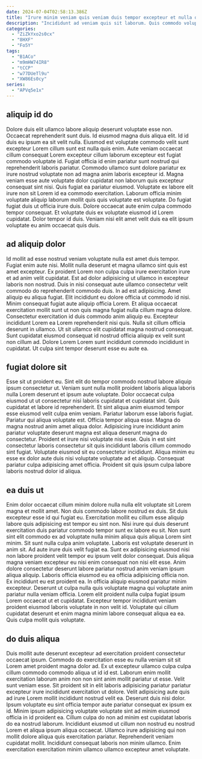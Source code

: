 ```yaml
---
date: 2024-07-04T02:58:13.386Z
title: "Irure minim veniam quis veniam duis tempor excepteur et nulla quis officia elit nulla ipsum qui."
description: "Incididunt ad veniam quis sit laborum. Quis commodo voluptate ut sunt adipisicing sunt aliqua laborum excepteur qui esse consequat."
categories:
  - "ZiZkYxo2s0cx"
  - "8HXF"
  - "Fo5Y"
tags:
  - "B1ACo"
  - "m9mHW74IR8"
  - "tCCP"
  - "w77DUeTl9u"
  - "XW86Es0cy"
series:
  - "APVq5e1x"
---
```



## aliquip id do

Dolore duis elit ullamco labore aliquip deserunt voluptate esse non. Occaecat reprehenderit sunt duis. Id eiusmod magna duis aliqua elit. Id id duis eu ipsum ea sit velit nulla.
Eiusmod est voluptate commodo velit sunt excepteur Lorem cillum sunt est nulla quis enim. Aute veniam occaecat cillum consequat Lorem excepteur cillum laborum excepteur est fugiat commodo voluptate id. Fugiat officia id enim pariatur sunt nostrud qui reprehenderit laboris pariatur. Commodo ullamco sunt dolore pariatur ex irure nostrud voluptate non ad magna anim laboris excepteur id. Magna veniam esse aute voluptate dolor cupidatat non laborum quis excepteur consequat sint nisi. Quis fugiat ea pariatur eiusmod. Voluptate ex labore elit irure non sit Lorem id ea commodo exercitation.
Laborum officia minim voluptate aliquip laborum mollit quis quis voluptate est voluptate. Do fugiat fugiat duis ut officia irure duis. Dolore occaecat aute enim culpa commodo tempor consequat. Et voluptate duis ex voluptate eiusmod id Lorem cupidatat. Dolor tempor id duis. Veniam nisi elit amet velit duis ea elit ipsum voluptate eu anim occaecat quis duis.

## ad aliquip dolor

Id mollit ad esse nostrud veniam voluptate nulla est amet duis tempor. Fugiat enim aute nisi. Mollit nulla deserunt et magna ullamco sint quis est amet excepteur. Ex proident Lorem non culpa culpa irure exercitation irure et ad anim velit cupidatat. Est ad dolor adipisicing ut ullamco in excepteur laboris non nostrud.
Duis in nisi consequat aute ullamco consectetur velit commodo do reprehenderit commodo duis. In ad est adipisicing. Amet aliquip eu aliqua fugiat. Elit incididunt eu dolore officia ut commodo id nisi. Minim consequat fugiat aute aliquip officia Lorem. Et aliqua occaecat exercitation mollit sunt ut non quis magna fugiat nulla cillum magna dolore. Consectetur exercitation id duis commodo anim aliquip eu. Excepteur incididunt Lorem ea Lorem reprehenderit nisi quis.
Nulla sit cillum officia deserunt in ullamco. Ut sit ullamco elit cupidatat magna nostrud consequat. Sunt cupidatat eiusmod consequat id nostrud officia aliquip ex velit sunt non cillum ad. Dolore Lorem Lorem sunt incididunt commodo incididunt in cupidatat. Ut culpa sint tempor deserunt esse eu aute ea.

## fugiat dolore sit

Esse sit ut proident eu. Sint elit do tempor commodo nostrud labore aliquip ipsum consectetur ut. Veniam sunt nulla mollit proident laboris aliqua laboris nulla Lorem deserunt et ipsum aute voluptate. Dolor occaecat culpa eiusmod ut ut consectetur nisi laboris cupidatat et cupidatat sint. Quis cupidatat et labore id reprehenderit. Et sint aliqua anim eiusmod tempor esse eiusmod velit culpa enim veniam. Pariatur laborum esse laboris fugiat. Pariatur qui aliqua voluptate est.
Officia tempor aliqua esse. Magna do magna nostrud anim amet aliqua dolor. Adipisicing irure incididunt anim pariatur voluptate deserunt magna est aliqua deserunt magna do consectetur. Proident et irure nisi voluptate nisi esse.
Quis in est sint consectetur laboris consectetur sit quis incididunt laboris cillum commodo sint fugiat. Voluptate eiusmod sit eu consectetur incididunt. Aliqua minim eu esse ex dolor aute duis nisi voluptate voluptate ad et aliquip. Consequat pariatur culpa adipisicing amet officia. Proident sit quis ipsum culpa labore laboris nostrud dolor id aliqua.

## ea duis ut

Enim dolor occaecat cillum minim dolore nulla nulla elit voluptate sit Lorem magna et mollit amet. Non duis commodo labore nostrud ex duis. Sit duis excepteur esse id qui fugiat eu. Exercitation mollit eu cillum esse aliquip labore quis adipisicing est tempor eu sint non. Nisi irure qui duis deserunt exercitation duis pariatur commodo tempor sunt ex labore eu sit. Non sunt sint elit commodo ex ad voluptate nulla minim aliqua quis aliqua Lorem sint minim.
Sit sunt nulla culpa anim voluptate. Laboris est voluptate deserunt in anim sit. Ad aute irure duis velit fugiat ea. Sunt ex adipisicing eiusmod nisi non labore proident velit tempor eu ipsum velit dolor consequat. Duis aliqua magna veniam excepteur eu nisi enim consequat non nisi elit esse. Anim dolore consectetur deserunt labore pariatur nostrud anim veniam ipsum aliqua aliquip. Laboris officia eiusmod eu ea officia adipisicing officia non. Ex incididunt eu est proident ea.
In officia aliquip eiusmod pariatur minim excepteur. Deserunt ut culpa nulla quis voluptate magna qui voluptate anim pariatur nulla veniam officia. Lorem elit proident nulla culpa fugiat ipsum Lorem occaecat ut et cupidatat. Excepteur tempor incididunt veniam proident eiusmod laboris voluptate in non velit id. Voluptate qui cillum cupidatat deserunt et enim magna minim labore consequat aliqua ea ea. Quis culpa mollit quis voluptate.

## do duis aliqua

Duis mollit aute deserunt excepteur ad exercitation proident consectetur occaecat ipsum. Commodo do exercitation esse eu nulla veniam sit sit Lorem amet proident magna dolor ad. Ex ut excepteur ullamco culpa culpa cillum commodo commodo aliqua ut id id est. Laborum enim mollit exercitation laborum anim non non sint anim mollit pariatur ut esse.
Velit sunt veniam esse. Sit proident sit in elit laboris adipisicing pariatur pariatur excepteur irure incididunt exercitation ut dolore. Velit adipisicing aute quis ad irure Lorem mollit incididunt nostrud velit ea. Deserunt duis nisi dolor.
Ipsum voluptate eu sint officia tempor aute pariatur consequat ex ipsum ex id. Minim ipsum adipisicing voluptate voluptate sint ad minim eiusmod officia in id proident ea. Cillum culpa do non ad minim est cupidatat laboris do ea nostrud laborum. Incididunt eiusmod ut cillum non nostrud eu nostrud Lorem et aliqua ipsum aliqua occaecat. Ullamco irure adipisicing qui non mollit dolore aliqua quis exercitation pariatur. Reprehenderit veniam cupidatat mollit. Incididunt consequat laboris non minim ullamco. Enim exercitation exercitation minim ullamco ullamco excepteur amet voluptate.


